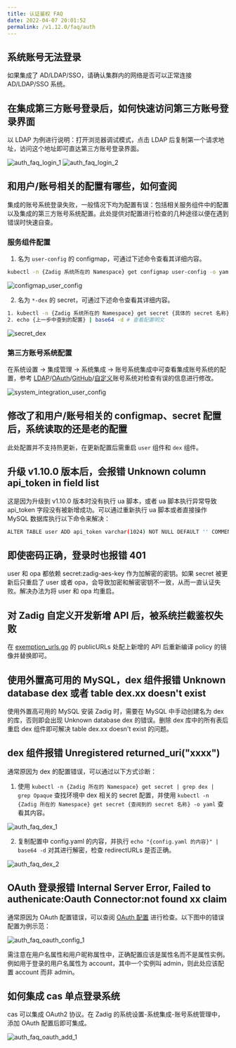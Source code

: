 ```yaml
---
title: 认证鉴权 FAQ
date: 2022-04-07 20:01:52
permalink: /v1.12.0/faq/auth
---
```


## 系统账号无法登录

如果集成了 AD/LDAP/SSO，请确认集群内的网络是否可以正常连接 AD/LDAP/SSO 系统。

## 在集成第三方账号登录后，如何快速访问第三方账号登录界面

以 LDAP 为例进行说明：打开浏览器调试模式，点击 LDAP 后复制第一个请求地址，访问这个地址即可直达第三方账号登录界面。

![auth_faq_login_1](./_images/auth_faq_login_1.png)
![auth_faq_login_2](./_images/auth_faq_login_2.png)

## 和用户/账号相关的配置有哪些，如何查阅

集成的账号系统登录失败，一般情况下均为配置有误：包括相关服务组件中的配置以及集成的第三方账号系统配置。此处提供对配置进行检查的几种途径以便在遇到错误时快速自查。

### 服务组件配置

1. 名为 `user-config` 的 configmap，可通过下述命令查看其详细内容。

```bash
kubectl -n {Zadig 系统所在的 Namespace} get configmap user-config -o yaml
```

![configmap_user_config](./_images/configmap_user_config.png)

2. 名为 `*-dex` 的 secret，可通过下述命令查看其详细内容。

```bash
1. kubectl -n {Zadig 系统所在的 Namespace} get secret {具体的 secret 名称} -o yaml # 查看配置
2. echo {上一步中查到的配置} | base64 -d # 查看配置明文
```

![secret_dex](./_images/secret_dex.png)

### 第三方账号系统配置

在系统设置 -> 集成管理 -> 系统集成 -> 账号系统集成中可查看集成账号系统的配置，参考 [LDAP](/v1.12.0/settings/account/ldap/)/[OAuth](/v1.12.0/settings/account/oauth2/)/[GitHub](/v1.12.0/settings/account/github/)/[自定义](/v1.12.0/settings/account/custom/)账号系统对检查有误的信息进行修改。

![system_integration_user_config](./_images/system_integration_user_config.png)

## 修改了和用户/账号相关的 configmap、secret 配置后，系统读取的还是老的配置

此处配置并不支持热更新，在更新配置后需重启 `user` 组件和 `dex` 组件。

## 升级 v1.10.0 版本后，会报错 Unknown column api_token in field list

这是因为升级到 v1.10.0 版本时没有执行 ua 脚本，或者 ua 脚本执行异常导致 api_token 字段没有被新增成功。可以通过重新执行 ua 脚本或者直接操作 MySQL 数据库执行以下命令来解决：

```bash
ALTER TABLE user ADD api_token varchar(1024) NOT NULL DEFAULT '' COMMENT 'openAPIToken';
```

## 即使密码正确，登录时也报错 401

user 和 opa 都依赖 secret:zadig-aes-key 作为加解密的密钥。如果 secret 被更新后只重启了 user 或者 opa，会导致加密和解密密钥不一致，从而一直认证失败。解决办法为将 user 和 opa 均重启。

## 对 Zadig 自定义开发新增 API 后，被系统拦截鉴权失败

在 [exemption_urls.go](https://github.com/koderover/zadig/blob/main/pkg/microservice/policy/core/service/bundle/exemption_urls.go) 的 publicURLs 处配上新增的 API 后重新编译 policy 的镜像并替换即可。

## 使用外置高可用的 MySQL，dex 组件报错 Unknown database dex 或者 table dex.xx doesn't exist

使用外置高可用的 MySQL 安装 Zadig 时，需要在 MySQL 中手动创建名为 dex 的库，否则即会出现 Unknown database dex 的错误。删除 dex 库中的所有表后重启 dex 组件即可解决 table dex.xx doesn't exist 的问题。

## dex 组件报错 Unregistered returned_uri("xxxx")

通常原因为 dex 的配置错误，可以通过以下方式诊断：

1. 使用 `kubectl -n {Zadig 所在的 Namespace} get secret | grep dex | grep Opaque` 查找环境中 dex 相关的 secret 配置，并使用 `kubectl -n {Zadig 所在的 Namespace} get secret {查阅到的 secret 名称} -o yaml` 查看其内容。

![auth_faq_dex_1](./_images/auth_faq_dex_1.png)

2. 复制配置中 config.yaml 的内容，并执行 `echo "{config.yaml 的内容}" | base64 -d` 对其进行解密，检查 redirectURLs 是否正确。

![auth_faq_dex_2](./_images/auth_faq_dex_2.png)

## OAuth 登录报错 Internal Server Error, Failed to authenicate:Oauth Connector:not found xx claim

通常原因为 OAuth 配置错误，可以查阅 [OAuth 配置](/v1.12.0/settings/account/oauth2/) 进行检查。以下图中的错误配置为例示范：

![auth_faq_oauth_config_1](./_images/auth_faq_oauth_config_1.png)

需注意在用户名属性和用户昵称属性中，正确配置应该是属性名而不是属性实例。 例如用于登录的用户名属性为 account，其中一个实例叫 admin，则此处应该配置 account 而非 admin。

## 如何集成 cas 单点登录系统
cas 可以集成 OAuth2 协议。在 Zadig 的系统设置-系统集成-账号系统管理中，添加 OAuth 配置后即可集成。

![auth_faq_oauth_add_1](./_images/auth_faq_oauth_add_1.png)
